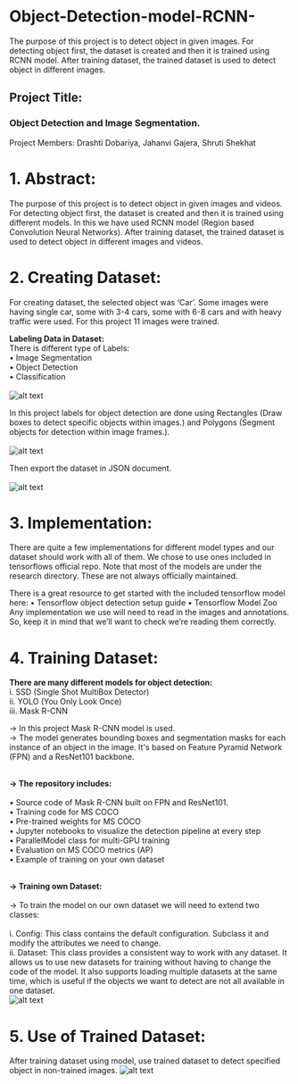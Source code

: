 # Object-Detection-model-RCNN-
The purpose of this project is to detect object in given images. For detecting object first, the dataset is created and then it is trained using RCNN model. After training dataset, the trained dataset is used to detect object in different images.


## Project Title:
### Object Detection and Image Segmentation.

Project Members:
Drashti Dobariya, Jahanvi Gajera, Shruti Shekhat

# 1.	Abstract:
The purpose of this project is to detect object in given images and videos. For detecting object first, the dataset is created and then it is trained using different models. In this we have used RCNN model (Region based Convolution Neural Networks). After training dataset, the trained dataset is used to detect object in different images and videos.

# 2.	Creating Dataset:
For creating dataset, the selected object was ‘Car’. Some images were having single car, some with 3-4 cars, some with 6-8 cars and with heavy traffic were used. For this project 11 images were trained.

**Labeling Data in Dataset:**<br />
There is different type of Labels:<br />
•	Image Segmentation<br />
•	Object Detection<br />
•	Classification<br /><br />
 ![alt text](https://user-images.githubusercontent.com/57354105/152315913-9a28844a-01ce-44a2-92b8-c4e44ad82c37.png)
 

In this project labels for object detection are done using Rectangles (Draw boxes to detect specific objects within images.) and Polygons (Segment objects for detection within image frames.).<br /><br />
![alt text](https://user-images.githubusercontent.com/57354105/152317048-133507db-6d38-490d-aad5-8860535cc362.png) <br />

Then export the dataset in JSON document.<br /><br />
![alt text](https://user-images.githubusercontent.com/57354105/152317282-b0c350a3-4843-4d72-bf9f-deb728916277.png) <br />

 

# 3.	Implementation: 
There are quite a few implementations for different model types and our dataset should work with all of them.
We chose to use ones included in tensorflows official repo. Note that most of the models are under the research directory. These are not always officially maintained.

There is a great resource to get started with the included tensorflow model here:
•	Tensorflow object detection setup guide
•	Tensorflow Model Zoo
Any implementation we use will need to read in the images and annotations. So, keep it in mind that we’ll want to check we’re reading them correctly.



# 4.	Training Dataset:
**There are many different models for object detection:**<br />
i.	SSD (Single Shot MultiBox Detector)<br />
ii.	YOLO (You Only Look Once)<br />
iii.	Mask R-CNN<br />

->	In this project Mask R-CNN model is used.<br />
->	The model generates bounding boxes and segmentation masks for each instance of an object in the image. It's based on Feature Pyramid Network (FPN) and a ResNet101 backbone.<br /><br />

**-> The repository includes:**<br /><br />
•	Source code of Mask R-CNN built on FPN and ResNet101.<br />
•	Training code for MS COCO<br />
•	Pre-trained weights for MS COCO<br />
•	Jupyter notebooks to visualize the detection pipeline at every step<br />
•	ParallelModel class for multi-GPU training<br />
•	Evaluation on MS COCO metrics (AP)<br />
•	Example of training on your own dataset<br /><br />

**-> Training own Dataset:**<br /> <br />
->	To train the model on our own dataset we will need to extend two classes:<br /><br />
i.	Config: This class contains the default configuration. Subclass it and modify the attributes we need to change.<br />
ii.	Dataset: This class provides a consistent way to work with any dataset. It allows us to use new datasets for training without having to change the code of the model. It also supports loading multiple datasets at the same time, which is useful if the objects we want to detect are not all available in one dataset.<br />
 ![alt text](https://user-images.githubusercontent.com/57354105/152317424-c5a485f6-99b8-4cb7-99af-796573bf7bf8.png)

             

# 5.	Use of Trained Dataset:
After training dataset using model, use trained dataset to detect specified object in non-trained images.
![alt text](https://user-images.githubusercontent.com/57354105/152317497-8e5cbaf0-4f61-4877-aa23-cce9d2f32cc5.png)

 
